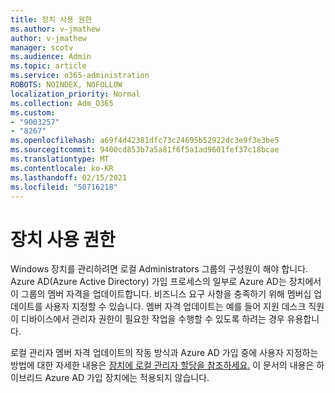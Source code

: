 ```yaml
---
title: 장치 사용 권한
ms.author: v-jmathew
author: v-jmathew
manager: scotv
ms.audience: Admin
ms.topic: article
ms.service: o365-administration
ROBOTS: NOINDEX, NOFOLLOW
localization_priority: Normal
ms.collection: Adm_O365
ms.custom:
- "9003257"
- "8267"
ms.openlocfilehash: a69f4d42381dfc73c24695b52922dc3e9f3e3be5
ms.sourcegitcommit: 9400cd853b7a5a81f6f5a1ad9601fef37c18bcae
ms.translationtype: MT
ms.contentlocale: ko-KR
ms.lasthandoff: 02/15/2021
ms.locfileid: "50716218"
---
```

# <a name="device-permissions"></a>장치 사용 권한

Windows 장치를 관리하려면 로컬 Administrators 그룹의 구성원이 해야 합니다. Azure AD(Azure Active Directory) 가입 프로세스의 일부로 Azure AD는 장치에서 이 그룹의 멤버 자격을 업데이트합니다. 비즈니스 요구 사항을 충족하기 위해 멤버십 업데이트를 사용자 지정할 수 있습니다. 멤버 자격 업데이트는 예를 들어 지원 데스크 직원이 디바이스에서 관리자 권한이 필요한 작업을 수행할 수 있도록 하려는 경우 유용합니다.

로컬 관리자 멤버 자격 업데이트의 작동 방식과 Azure AD 가입 중에 사용자 지정하는 방법에 대한 자세한 내용은 [장치에 로컬 관리자 할당을 참조하세요.](https://docs.microsoft.com/azure/active-directory/devices/assign-local-admin) 이 문서의 내용은 하이브리드 Azure AD 가입 장치에는 적용되지 않습니다.

